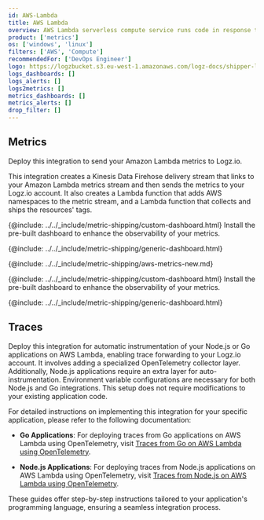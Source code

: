 ```yaml
---
id: AWS-Lambda
title: AWS Lambda
overview: AWS Lambda serverless compute service runs code in response to events and automatically manages compute resources. Send these events to Logz.io to identify anomalies and issues and quickly solve them.
product: ['metrics']
os: ['windows', 'linux']
filters: ['AWS', 'Compute']
recommendedFor: ['DevOps Engineer']
logo: https://logzbucket.s3.eu-west-1.amazonaws.com/logz-docs/shipper-logos/lambda-nodejs2.png
logs_dashboards: []
logs_alerts: []
logs2metrics: []
metrics_dashboards: []
metrics_alerts: []
drop_filter: []
---
```



## Metrics


Deploy this integration to send your Amazon Lambda metrics to Logz.io. 


This integration creates a Kinesis Data Firehose delivery stream that links to your Amazon Lambda metrics stream and then sends the metrics to your Logz.io account. It also creates a Lambda function that adds AWS namespaces to the metric stream, and a Lambda function that collects and ships the resources' tags.

{@include: ../../_include/metric-shipping/custom-dashboard.html} Install the pre-built dashboard to enhance the observability of your metrics.

<!-- logzio-inject:install:grafana:dashboards ids=["5tAA2oqe1KZmJqQAKUFYuq"] -->

{@include: ../../_include/metric-shipping/generic-dashboard.html}


{@include: ../../_include/metric-shipping/aws-metrics-new.md}


{@include: ../../_include/metric-shipping/custom-dashboard.html} Install the pre-built dashboard to enhance the observability of your metrics.

<!-- logzio-inject:install:grafana:dashboards ids=["5tAA2oqe1KZmJqQAKUFYuq"] -->

{@include: ../../_include/metric-shipping/generic-dashboard.html}


## Traces

Deploy this integration for automatic instrumentation of your Node.js or Go applications on AWS Lambda, enabling trace forwarding to your Logz.io account. It involves adding a specialized OpenTelemetry collector layer. Additionally, Node.js applications require an extra layer for auto-instrumentation. Environment variable configurations are necessary for both Node.js and Go integrations. This setup does not require modifications to your existing application code.




For detailed instructions on implementing this integration for your specific application, please refer to the following documentation:

- **Go Applications**: For deploying traces from Go applications on AWS Lambda using OpenTelemetry, visit [Traces from Go on AWS Lambda using OpenTelemetry](https://docs.logz.io/docs/shipping/AWS/Lambda-extension-go).

- **Node.js Applications**: For deploying traces from Node.js applications on AWS Lambda using OpenTelemetry, visit [Traces from Node.js on AWS Lambda using OpenTelemetry](https://docs.logz.io/docs/shipping/aws/lambda-extension-node/).

These guides offer step-by-step instructions tailored to your application's programming language, ensuring a seamless integration process.

